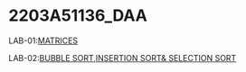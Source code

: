 # 2203A51136_DAA
LAB-01:[MATRICES](https://github.com/karthikeyan0741/2203A51136_DAA/blob/main/DAA_LAB_001_.ipynb)

LAB-02:[BUBBLE SORT,INSERTION SORT& SELECTION SORT]("https://github.com/karthikeyan0741/2203A51136_DAA/blob/main/DAA_LAB_002.ipynb")
